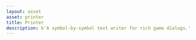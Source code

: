 ```yaml
---
layout: asset
asset: printer
title: Printer
description: b'A symbol-by-symbol text writer for rich game dialogs.'
---
```

